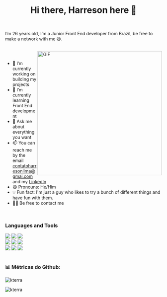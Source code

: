 
<h1 align="center">Hi there, Harreson here 👋</h1>  
<br>
<p >I’m 26 years old, I’m a Junior Front End developer from Brazil, be free to make a network with me 😃.</p><br>
<img align="right" width="400px" alt="GIF" src="https://media.giphy.com/media/836HiJc7pgzy8iNXCn/giphy.gif" /><br>

- 🔭 I’m currently working on building my projects 
- 🌱 I’m currently learning Front End development
- 💬 Ask me about everything you want
- 📫 You can reach me by the email <a href=”mailto:contatoharresonlima@gmai.com”>contatoharresonlima@gmai.com</a> and my <a href="https://www.linkedin.com/in/harresonlima">LinkedIn</a>
- 😄 Pronouns: He/Him
- 💡 Fun fact: I'm just a guy who likes to try a bunch of different things and have fun with them.
- 👨‍💻 Be free to contact me
<br>

<h3 align="left">Languages and Tools</h3>
<div align="left">
  <img src="https://img.shields.io/badge/HTML5-E34F26?style=for-the-badge&logo=html5&logoColor=white">
  <img src="https://img.shields.io/badge/CSS3-1572B6?style=for-the-badge&logo=css3&logoColor=white">
  <img src="https://img.shields.io/badge/JavaScript-323330?style=for-the-badge&logo=javascript&logoColor=F7DF1E">
  <br>
  <img src="https://img.shields.io/badge/Tailwind_CSS-38B2AC?style=for-the-badge&logo=tailwind-css&logoColor=white">
  <img src="https://img.shields.io/badge/React-20232A?style=for-the-badge&logo=react&logoColor=61DAFB">
  <img src="https://img.shields.io/badge/npm-CB3837?style=for-the-badge&logo=npm&logoColor=white">
  <br>
  <img src="https://img.shields.io/badge/Insomnia-5849be?style=for-the-badge&logo=Insomnia&logoColor=white">
  <img src="https://img.shields.io/badge/GIT-E44C30?style=for-the-badge&logo=git&logoColor=white">
  <img src="https://img.shields.io/badge/GitHub-100000?style=for-the-badge&logo=github&logoColor=white">
</div>
<br>

<h3 align="left"> 📊 Métricas do Github: </h3>
<p><img align="center" src="https://github-readme-stats.vercel.app/api?username=harreson-lima&show_icons=true&locale=en" alt="kterra" /></p>

<p><img align="center" src="https://github-readme-streak-stats.herokuapp.com/?user=harreson-lima&" alt="kterra" /></p>

